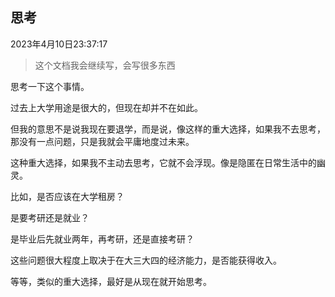 ## 思考

2023年4月10日23:37:17

> 这个文档我会继续写，会写很多东西

思考一下这个事情。

过去上大学用途是很大的，但现在却并不在如此。

但我的意思不是说我现在要退学，而是说，像这样的重大选择，如果我不去思考，那没有一点问题，只是我就会平庸地度过未来。

这种重大选择，如果我不主动去思考，它就不会浮现。像是隐匿在日常生活中的幽灵。

比如，是否应该在大学租房？

是要考研还是就业？

是毕业后先就业两年，再考研，还是直接考研？

这些问题很大程度上取决于在大三大四的经济能力，是否能获得收入。

等等，类似的重大选择，最好是从现在就开始思考。
